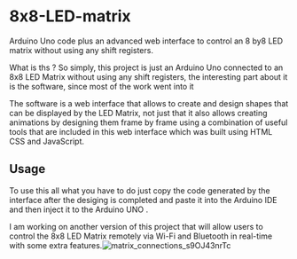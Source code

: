 # 8x8-LED-matrix
Arduino Uno code plus an advanced web interface to control an 8 by8 LED matrix without using any shift registers.

What is ths ?
So simply, this project is just an Arduino Uno connected to an 8x8 LED Matrix without using any shift registers, the interesting part about it is the software,  since most of the work went into it 

The software is a web interface that allows to create and design shapes that can be displayed by the LED Matrix, not just that it also allows creating animations by designing them frame by frame using a combination of useful tools that are included in this web interface which was built using HTML CSS and JavaScript.

## Usage
To use this all what you have to do  just copy the code generated by the interface after the desiging is completed and paste it into the Arduino IDE and then inject it to the Arduino UNO  .

I am working on another version of this project that will allow users to control the 8x8 LED Matrix remotely via Wi-Fi and Bluetooth in real-time with some extra features.![matrix_connections_s9OJ43nrTc](https://user-images.githubusercontent.com/55545212/120699958-efde5b00-c465-11eb-96de-1e171492dba8.jpg)
